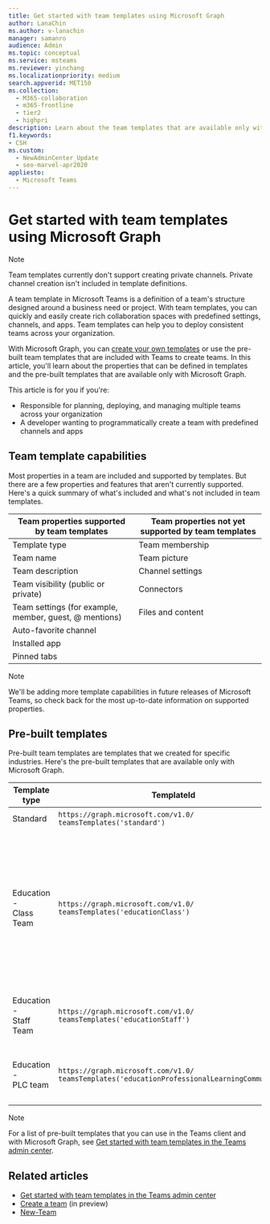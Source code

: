 ```yaml
---
title: Get started with team templates using Microsoft Graph
author: LanaChin
ms.author: v-lanachin
manager: samanro
audience: Admin
ms.topic: conceptual
ms.service: msteams
ms.reviewer: yinchang
ms.localizationpriority: medium
search.appverid: MET150
ms.collection: 
  - M365-collaboration
  - m365-frontline
  - tier2
  - highpri
description: Learn about the team templates that are available only with Microsoft Graph. 
f1.keywords:
- CSH
ms.custom: 
  - NewAdminCenter_Update
  - seo-marvel-apr2020
appliesto: 
  - Microsoft Teams
---
```


# Get started with team templates using Microsoft Graph

> [!NOTE]
> Team templates currently don't support creating private channels. Private channel creation isn't included in template definitions.

A team template in Microsoft Teams is a definition of a team's structure designed around a business need or project. With team templates, you can quickly and easily create rich collaboration spaces with predefined settings, channels, and apps. Team templates can help you to deploy consistent teams across your organization.

With Microsoft Graph, you can [create your own templates](/graph/api/resources/teamtemplate?view=graph-rest-beta) or use the pre-built team templates that are included with Teams to create teams. In this article, you'll learn about the properties that can be defined in templates and the pre-built templates that are available only with Microsoft Graph.

This article is for you if you're:

- Responsible for planning, deploying, and managing multiple teams across your organization<br>
- A developer wanting to programmatically create a team with predefined channels and apps

## Team template capabilities

Most properties in a team are included and supported by templates. But there are a few properties and features that aren't currently supported. Here's a quick summary of what's included and what's not included in team templates.

| **Team properties supported by team templates** | **Team properties not yet supported by team templates** |
| ------------------------------------------------ | -------------------------------------------------------- |
| Template type | Team membership |
| Team name | Team picture |
| Team description | Channel settings |
| Team visibility (public or private) | Connectors |
| Team settings (for example, member, guest, @ mentions) | Files and content |
| Auto-favorite channel | |
| Installed app | |
| Pinned tabs | |

> [!NOTE]
> We'll be adding more template capabilities in future releases of Microsoft Teams, so check back for the most up-to-date information on supported properties.

## Pre-built templates

Pre-built team templates are templates that we created for specific industries. Here's the pre-built templates that are available only with Microsoft Graph.

| Template type | TemplateId | Properties that come with this template |
| ------------------ | -------------- | ----------------------------------------------------- |
| Standard | `https://graph.microsoft.com/v1.0/`<br>`teamsTemplates('standard')` | No additional apps and properties |
| Education -<br>Class Team | `https://graph.microsoft.com/v1.0/`<br>`teamsTemplates('educationClass')` | Apps:<ul><li>OneNote Class Notebook (pinned to the **General** tab) </li><li>Assignments app (pinned to the **General** tab)</li></ul> Team properties:<ul><li>Team visibility set to **HiddenMembership** (cannot be overridden)</li></ul> |
| Education -<br>Staff Team | `https://graph.microsoft.com/v1.0/`<br>`teamsTemplates('educationStaff')` | Apps:<ul><li>OneNote Staff Notebook (pinned to the **General** tab)</li></ul> |
|Education -<br>PLC team |`https://graph.microsoft.com/v1.0/`<br>`teamsTemplates('educationProfessionalLearningCommunity')` | Apps:<ul><li>OneNote PLC Notebook (pinned to the **General** tab)</ul></li>|

> [!NOTE]
> For a list of pre-built templates that you can use in the Teams client and with Microsoft Graph, see [Get started with team templates in the Teams admin center](get-started-with-teams-templates-in-the-admin-console.md).

## Related articles

- [Get started with team templates in the Teams admin center](get-started-with-teams-templates-in-the-admin-console.md)
- [Create a team](/graph/api/team-post?view=graph-rest-beta) (in preview)
- [New-Team](/powershell/module/teams/New-Team?view=teams-ps)
